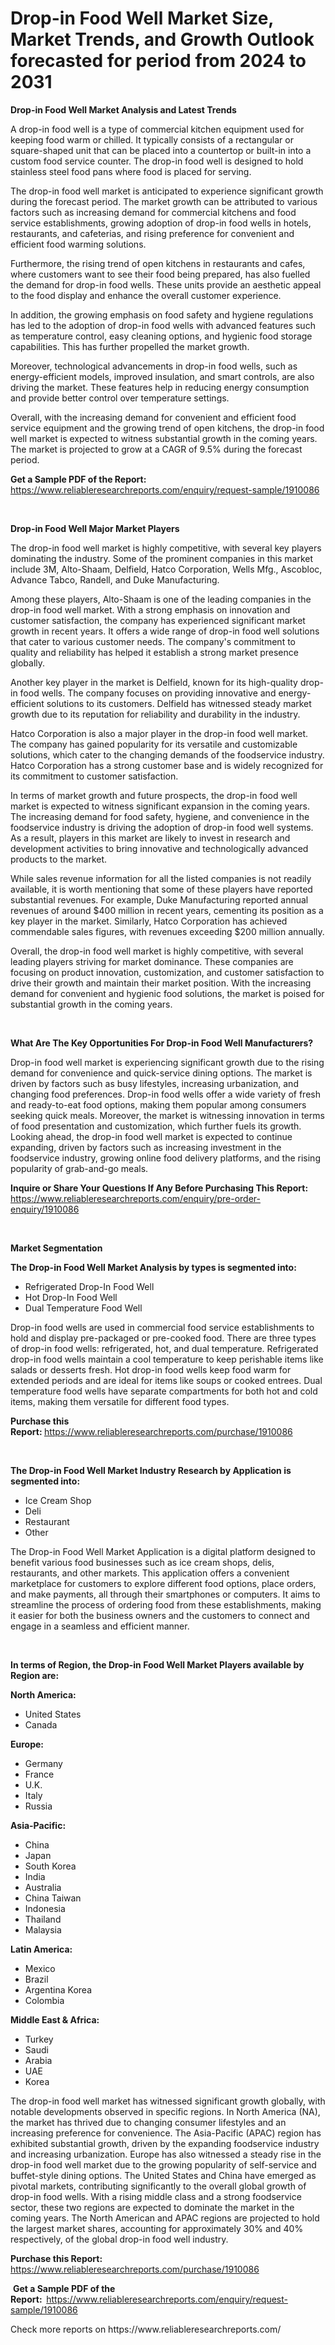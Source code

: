 <p><h1>Drop-in Food Well Market Size, Market Trends, and Growth Outlook forecasted for period from 2024 to 2031</h1></p><p><strong>Drop-in Food Well Market Analysis and Latest Trends</strong></p>
<p><p>A drop-in food well is a type of commercial kitchen equipment used for keeping food warm or chilled. It typically consists of a rectangular or square-shaped unit that can be placed into a countertop or built-in into a custom food service counter. The drop-in food well is designed to hold stainless steel food pans where food is placed for serving.</p><p>The drop-in food well market is anticipated to experience significant growth during the forecast period. The market growth can be attributed to various factors such as increasing demand for commercial kitchens and food service establishments, growing adoption of drop-in food wells in hotels, restaurants, and cafeterias, and rising preference for convenient and efficient food warming solutions.</p><p>Furthermore, the rising trend of open kitchens in restaurants and cafes, where customers want to see their food being prepared, has also fuelled the demand for drop-in food wells. These units provide an aesthetic appeal to the food display and enhance the overall customer experience.</p><p>In addition, the growing emphasis on food safety and hygiene regulations has led to the adoption of drop-in food wells with advanced features such as temperature control, easy cleaning options, and hygienic food storage capabilities. This has further propelled the market growth.</p><p>Moreover, technological advancements in drop-in food wells, such as energy-efficient models, improved insulation, and smart controls, are also driving the market. These features help in reducing energy consumption and provide better control over temperature settings.</p><p>Overall, with the increasing demand for convenient and efficient food service equipment and the growing trend of open kitchens, the drop-in food well market is expected to witness substantial growth in the coming years. The market is projected to grow at a CAGR of 9.5% during the forecast period.</p></p>
<p><strong>Get a Sample PDF of the Report:&nbsp;</strong> <a href="https://www.reliableresearchreports.com/enquiry/request-sample/1910086">https://www.reliableresearchreports.com/enquiry/request-sample/1910086</a></p>
<p>&nbsp;</p>
<p><strong>Drop-in Food Well Major Market Players</strong></p>
<p><p>The drop-in food well market is highly competitive, with several key players dominating the industry. Some of the prominent companies in this market include 3M, Alto-Shaam, Delfield, Hatco Corporation, Wells Mfg., Ascobloc, Advance Tabco, Randell, and Duke Manufacturing.</p><p>Among these players, Alto-Shaam is one of the leading companies in the drop-in food well market. With a strong emphasis on innovation and customer satisfaction, the company has experienced significant market growth in recent years. It offers a wide range of drop-in food well solutions that cater to various customer needs. The company's commitment to quality and reliability has helped it establish a strong market presence globally.</p><p>Another key player in the market is Delfield, known for its high-quality drop-in food wells. The company focuses on providing innovative and energy-efficient solutions to its customers. Delfield has witnessed steady market growth due to its reputation for reliability and durability in the industry.</p><p>Hatco Corporation is also a major player in the drop-in food well market. The company has gained popularity for its versatile and customizable solutions, which cater to the changing demands of the foodservice industry. Hatco Corporation has a strong customer base and is widely recognized for its commitment to customer satisfaction.</p><p>In terms of market growth and future prospects, the drop-in food well market is expected to witness significant expansion in the coming years. The increasing demand for food safety, hygiene, and convenience in the foodservice industry is driving the adoption of drop-in food well systems. As a result, players in this market are likely to invest in research and development activities to bring innovative and technologically advanced products to the market.</p><p>While sales revenue information for all the listed companies is not readily available, it is worth mentioning that some of these players have reported substantial revenues. For example, Duke Manufacturing reported annual revenues of around $400 million in recent years, cementing its position as a key player in the market. Similarly, Hatco Corporation has achieved commendable sales figures, with revenues exceeding $200 million annually.</p><p>Overall, the drop-in food well market is highly competitive, with several leading players striving for market dominance. These companies are focusing on product innovation, customization, and customer satisfaction to drive their growth and maintain their market position. With the increasing demand for convenient and hygienic food solutions, the market is poised for substantial growth in the coming years.</p></p>
<p>&nbsp;</p>
<p><strong>What Are The Key Opportunities For Drop-in Food Well Manufacturers?</strong></p>
<p><p>Drop-in food well market is experiencing significant growth due to the rising demand for convenience and quick-service dining options. The market is driven by factors such as busy lifestyles, increasing urbanization, and changing food preferences. Drop-in food wells offer a wide variety of fresh and ready-to-eat food options, making them popular among consumers seeking quick meals. Moreover, the market is witnessing innovation in terms of food presentation and customization, which further fuels its growth. Looking ahead, the drop-in food well market is expected to continue expanding, driven by factors such as increasing investment in the foodservice industry, growing online food delivery platforms, and the rising popularity of grab-and-go meals.</p></p>
<p><strong>Inquire or Share Your Questions If Any Before Purchasing This Report:</strong> <a href="https://www.reliableresearchreports.com/enquiry/pre-order-enquiry/1910086">https://www.reliableresearchreports.com/enquiry/pre-order-enquiry/1910086</a></p>
<p>&nbsp;</p>
<p><strong>Market Segmentation</strong></p>
<p><strong>The Drop-in Food Well Market Analysis by types is segmented into:</strong></p>
<p><ul><li>Refrigerated Drop-In Food Well</li><li>Hot Drop-In Food Well</li><li>Dual Temperature Food Well</li></ul></p>
<p><p>Drop-in food wells are used in commercial food service establishments to hold and display pre-packaged or pre-cooked food. There are three types of drop-in food wells: refrigerated, hot, and dual temperature. Refrigerated drop-in food wells maintain a cool temperature to keep perishable items like salads or desserts fresh. Hot drop-in food wells keep food warm for extended periods and are ideal for items like soups or cooked entrees. Dual temperature food wells have separate compartments for both hot and cold items, making them versatile for different food types.</p></p>
<p><strong>Purchase this Report:&nbsp;</strong><a href="https://www.reliableresearchreports.com/purchase/1910086">https://www.reliableresearchreports.com/purchase/1910086</a></p>
<p>&nbsp;</p>
<p><strong>The Drop-in Food Well Market Industry Research by Application is segmented into:</strong></p>
<p><ul><li>Ice Cream Shop</li><li>Deli</li><li>Restaurant</li><li>Other</li></ul></p>
<p><p>The Drop-in Food Well Market Application is a digital platform designed to benefit various food businesses such as ice cream shops, delis, restaurants, and other markets. This application offers a convenient marketplace for customers to explore different food options, place orders, and make payments, all through their smartphones or computers. It aims to streamline the process of ordering food from these establishments, making it easier for both the business owners and the customers to connect and engage in a seamless and efficient manner.</p></p>
<p>&nbsp;</p>
<p><strong>In terms of Region, the Drop-in Food Well Market Players available by Region are:</strong></p>
<p>
    <p> <strong> North America: </strong>
        <ul>
            <li>United States</li>
            <li>Canada</li>
        </ul>
        </p> 
    <p> <strong> Europe: </strong>
        <ul>
            <li>Germany</li>
            <li>France</li>
            <li>U.K.</li>
            <li>Italy</li>
            <li>Russia</li>
        </ul>
        </p> 
    <p> <strong> Asia-Pacific: </strong>
        <ul>
            <li>China</li>
            <li>Japan</li>
            <li>South Korea</li>
            <li>India</li>
            <li>Australia</li>
            <li>China Taiwan</li>
            <li>Indonesia</li>
            <li>Thailand</li>
            <li>Malaysia</li>
        </ul>
        </p> 
    <p> <strong> Latin America: </strong>
        <ul>
            <li>Mexico</li>
            <li>Brazil</li>
            <li>Argentina Korea</li>
            <li>Colombia</li>
        </ul>
        </p> 
    <p> <strong> Middle East & Africa: </strong>
        <ul>
            <li>Turkey</li>
            <li>Saudi</li>
            <li>Arabia</li>
            <li>UAE</li>
            <li>Korea</li>
        </ul>
    </p>
    </p>
<p><p>The drop-in food well market has witnessed significant growth globally, with notable developments observed in specific regions. In North America (NA), the market has thrived due to changing consumer lifestyles and an increasing preference for convenience. The Asia-Pacific (APAC) region has exhibited substantial growth, driven by the expanding foodservice industry and increasing urbanization. Europe has also witnessed a steady rise in the drop-in food well market due to the growing popularity of self-service and buffet-style dining options. The United States and China have emerged as pivotal markets, contributing significantly to the overall global growth of drop-in food wells. With a rising middle class and a strong foodservice sector, these two regions are expected to dominate the market in the coming years. The North American and APAC regions are projected to hold the largest market shares, accounting for approximately 30% and 40% respectively, of the global drop-in food well industry.</p></p>
<p><strong>Purchase this Report: </strong><a href="https://www.reliableresearchreports.com/purchase/1910086">https://www.reliableresearchreports.com/purchase/1910086</a></p>
<p>&nbsp;<strong>Get a Sample PDF of the Report:&nbsp;&nbsp;</strong><a href="https://www.reliableresearchreports.com/enquiry/request-sample/1910086">https://www.reliableresearchreports.com/enquiry/request-sample/1910086</a></p>
<p><strong></strong></p>
<p>Check more reports on https://www.reliableresearchreports.com/</p>